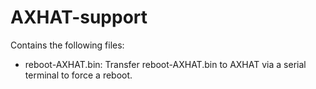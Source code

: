 # AXHAT-support

Contains the following files:

* reboot-AXHAT.bin: Transfer reboot-AXHAT.bin to AXHAT via a serial terminal to force a reboot.
